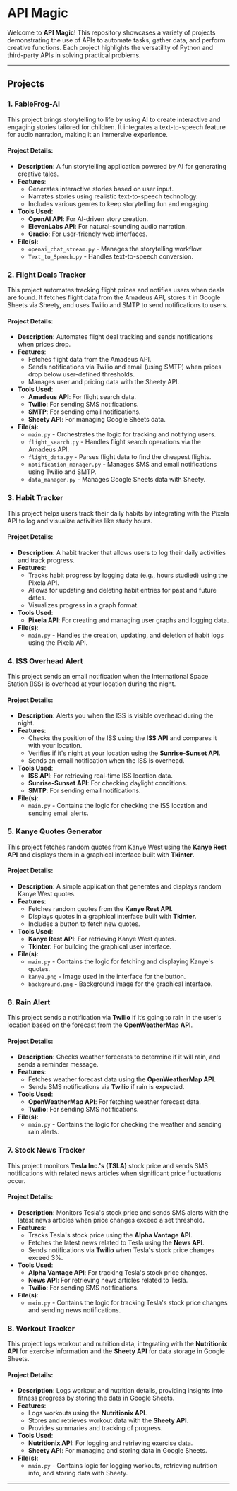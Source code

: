 # API Magic  

Welcome to **API Magic**! This repository showcases a variety of projects demonstrating the use of APIs to automate tasks, gather data, and perform creative functions. Each project highlights the versatility of Python and third-party APIs in solving practical problems.  

---

## Projects  

### 1. **FableFrog-AI**
This project brings storytelling to life by using AI to create interactive and engaging stories tailored for children. It integrates a text-to-speech feature for audio narration, making it an immersive experience.  

#### Project Details:
- **Description**: A fun storytelling application powered by AI for generating creative tales.
- **Features**:
  - Generates interactive stories based on user input.
  - Narrates stories using realistic text-to-speech technology.
  - Includes various genres to keep storytelling fun and engaging.
- **Tools Used**:
  - **OpenAI API**: For AI-driven story creation.
  - **ElevenLabs API**: For natural-sounding audio narration.
  - **Gradio**: For user-friendly web interfaces.
- **File(s)**:
  - `openai_chat_stream.py` - Manages the storytelling workflow.
  - `Text_to_Speech.py` - Handles text-to-speech conversion.


### 2. **Flight Deals Tracker**  
This project automates tracking flight prices and notifies users when deals are found. It fetches flight data from the Amadeus API, stores it in Google Sheets via Sheety, and uses Twilio and SMTP to send notifications to users.

#### Project Details:
- **Description**: Automates flight deal tracking and sends notifications when prices drop.
- **Features**:
  - Fetches flight data from the Amadeus API.
  - Sends notifications via Twilio and email (using SMTP) when prices drop below user-defined thresholds.
  - Manages user and pricing data with the Sheety API.
- **Tools Used**:
  - **Amadeus API**: For flight search data.
  - **Twilio**: For sending SMS notifications.
  - **SMTP**: For sending email notifications.
  - **Sheety API**: For managing Google Sheets data.
- **File(s)**:
  - `main.py` - Orchestrates the logic for tracking and notifying users.
  - `flight_search.py` - Handles flight search operations via the Amadeus API.
  - `flight_data.py` - Parses flight data to find the cheapest flights.
  - `notification_manager.py` - Manages SMS and email notifications using Twilio and SMTP.
  - `data_manager.py` - Manages Google Sheets data with Sheety.


### 3. **Habit Tracker**  
This project helps users track their daily habits by integrating with the Pixela API to log and visualize activities like study hours.

#### Project Details:
- **Description**: A habit tracker that allows users to log their daily activities and track progress.
- **Features**:
  - Tracks habit progress by logging data (e.g., hours studied) using the Pixela API.
  - Allows for updating and deleting habit entries for past and future dates.
  - Visualizes progress in a graph format.
- **Tools Used**:
  - **Pixela API**: For creating and managing user graphs and logging data.
- **File(s)**:
  - `main.py` - Handles the creation, updating, and deletion of habit logs using the Pixela API.


### 4. **ISS Overhead Alert**
This project sends an email notification when the International Space Station (ISS) is overhead at your location during the night.

#### Project Details:
- **Description**: Alerts you when the ISS is visible overhead during the night.
- **Features**:
  - Checks the position of the ISS using the **ISS API** and compares it with your location.
  - Verifies if it's night at your location using the **Sunrise-Sunset API**.
  - Sends an email notification when the ISS is overhead.
- **Tools Used**:
  - **ISS API**: For retrieving real-time ISS location data.
  - **Sunrise-Sunset API**: For checking daylight conditions.
  - **SMTP**: For sending email notifications.
- **File(s)**:
  - `main.py` - Contains the logic for checking the ISS location and sending email alerts.


### 5. **Kanye Quotes Generator**
This project fetches random quotes from Kanye West using the **Kanye Rest API** and displays them in a graphical interface built with **Tkinter**.

#### Project Details:
- **Description**: A simple application that generates and displays random Kanye West quotes.
- **Features**:
  - Fetches random quotes from the **Kanye Rest API**.
  - Displays quotes in a graphical interface built with **Tkinter**.
  - Includes a button to fetch new quotes.
- **Tools Used**:
  - **Kanye Rest API**: For retrieving Kanye West quotes.
  - **Tkinter**: For building the graphical user interface.
- **File(s)**:
  - `main.py` - Contains the logic for fetching and displaying Kanye's quotes.
  - `kanye.png` - Image used in the interface for the button.
  - `background.png` - Background image for the graphical interface.


### 6. **Rain Alert**  
This project sends a notification via **Twilio** if it’s going to rain in the user's location based on the forecast from the **OpenWeatherMap API**.

#### Project Details:
- **Description**: Checks weather forecasts to determine if it will rain, and sends a reminder message.
- **Features**:
  - Fetches weather forecast data using the **OpenWeatherMap API**.
  - Sends SMS notifications via **Twilio** if rain is expected.
- **Tools Used**:
  - **OpenWeatherMap API**: For fetching weather forecast data.
  - **Twilio**: For sending SMS notifications.
- **File(s)**:
  - `main.py` - Contains the logic for checking the weather and sending rain alerts.
 

### 7. **Stock News Tracker**  
This project monitors **Tesla Inc.'s (TSLA)** stock price and sends SMS notifications with related news articles when significant price fluctuations occur.

#### Project Details:
- **Description**: Monitors Tesla's stock price and sends SMS alerts with the latest news articles when price changes exceed a set threshold.
- **Features**:
  - Tracks Tesla's stock price using the **Alpha Vantage API**.
  - Fetches the latest news related to Tesla using the **News API**.
  - Sends notifications via **Twilio** when Tesla's stock price changes exceed 3%.
- **Tools Used**:
  - **Alpha Vantage API**: For tracking Tesla's stock price changes.
  - **News API**: For retrieving news articles related to Tesla.
  - **Twilio**: For sending SMS notifications.
- **File(s)**:
  - `main.py` - Contains the logic for tracking Tesla's stock price changes and sending news notifications.
  
 
### 8. **Workout Tracker**  
This project logs workout and nutrition data, integrating with the **Nutritionix API** for exercise information and the **Sheety API** for data storage in Google Sheets.

#### Project Details:
- **Description**: Logs workout and nutrition details, providing insights into fitness progress by storing the data in Google Sheets.
- **Features**:
  - Logs workouts using the **Nutritionix API**.
  - Stores and retrieves workout data with the **Sheety API**.
  - Provides summaries and tracking of progress.
- **Tools Used**:
  - **Nutritionix API**: For logging and retrieving exercise data.
  - **Sheety API**: For managing and storing data in Google Sheets.
- **File(s)**:
  - `main.py` - Contains logic for logging workouts, retrieving nutrition info, and storing data with Sheety.
 
---

